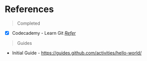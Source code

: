 # References

> Completed

  - [x] Codecademy - Learn Git *[Refer](Codecademy-GitTutorial.md)*

> Guides

  * Initial Guide - https://guides.github.com/activities/hello-world/
